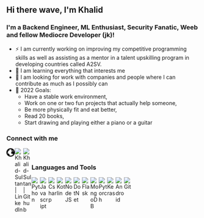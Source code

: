
## Hi there wave, I'm Khalid

### I'm a Backend Engineer, ML Enthusiast, Security Fanatic, Weeb and fellow Mediocre Developer (jk)!

- ⚡ I am currently working on improving my competitive programming skills as well as assisting as a mentor in a talent upskilling program in developing countries called A2SV.
- 🌱 I am learning everything that interests me 
- 🔭 I am looking for work with companies and people where I can contribute as much as I possibly can
- 🥅 2022 Goals: 
    - Have a stable work environment, 
    - Work on one or two fun projects that actually help someone, 
    - Be more physically fit and eat better, 
    - Read 20 books, 
    - Start drawing and playing either a piano or a guitar 

### Connect with me

[<img align="left" alt="khalid-sultan.netlify.app/" width="22px" src="https://raw.githubusercontent.com/iconic/open-iconic/master/svg/globe.svg" />][website]
[<img align="left" alt="Khalid-Sultan | LinkedIn" width="22px" src="https://cdn.jsdelivr.net/npm/simple-icons@v3/icons/linkedin.svg" />][linkedin]
[<img align="left" alt="Khalid-Sultan | Github" width="22px" src="https://cdn.jsdelivr.net/npm/simple-icons@v3/icons/github.svg" />][github]
<br />

### Languages and Tools
[<img align="left" alt="Python" width="22px" src="https://cdn.jsdelivr.net/npm/simple-icons@3.13.0/icons/python.svg" />][python]
[<img align="left" alt="Javascript" width="22px" src="https://cdn.jsdelivr.net/npm/simple-icons@3.13.0/icons/javascript.svg" />][javascript]
[<img align="left" alt="Csharp" width="22px" src="https://cdn.jsdelivr.net/npm/simple-icons@3.13.0/icons/csharp.svg" />][csharp]
[<img align="left" alt="Kotlin" width="22px" src="https://cdn.jsdelivr.net/npm/simple-icons@3.13.0/icons/kotlin.svg" />][kotlin]
[<img align="left" alt="NodeJS" width="22px" src="https://cdn.jsdelivr.net/npm/simple-icons@3.13.0/icons/node-dot-js.svg" />][nodejs]
[<img align="left" alt="DotNet" width="22px" src="https://cdn.jsdelivr.net/npm/simple-icons@3.13.0/icons/dot-net.svg" />][dotnet]
[<img align="left" alt="Flask" width="22px" src="https://cdn.jsdelivr.net/npm/simple-icons@3.13.0/icons/flask.svg" />][flask]
[<img align="left" alt="MongoDB" width="22px" src="https://cdn.jsdelivr.net/npm/simple-icons@3.13.0/icons/mongodb.svg" />][mongodb]
[<img align="left" alt="Pytorch" width="22px" src="https://cdn.jsdelivr.net/npm/simple-icons@3.13.0/icons/pytorch.svg" />][pytorch]
[<img align="left" alt="Keras" width="22px" src="https://cdn.jsdelivr.net/npm/simple-icons@3.13.0/icons/keras.svg" />][keras]
[<img align="left" alt="Android" width="22px" src="https://cdn.jsdelivr.net/npm/simple-icons@3.13.0/icons/android.svg" />][android]
[<img align="left" alt="Git" width="22px" src="https://cdn.jsdelivr.net/npm/simple-icons@3.13.0/icons/git.svg" />][git]

<br />
<br />

[website]: https://khalid-sultan.netlify.app
[linkedin]: https://linkedin.com/in/Khalid-Sultan
[github]: https://github.com/Khalid-Sultan
[python]: https://www.python.org
[javascript]: https://en.wikipedia.org/wiki/JavaScript
[csharp]: https://code.visualstudio.com/docs/languages/csharp
[kotlin]: https://kotlinlang.org
[nodejs]: https://nodejs.org
[dotnet]: https://dotnet.microsoft.com
[flask]: https://flask.palletsprojects.com
[mongodb]: https://mongodb.com
[pytorch]: https://pytorch.org
[keras]: https://keras.io
[android]: https://www.android.com
[git]: https://git-scm.com
